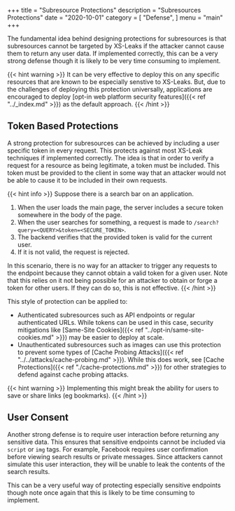 +++
title = "Subresource Protections"
description = "Subresources Protections"
date = "2020-10-01"
category = [
    "Defense",
]
menu = "main"
+++

The fundamental idea behind designing protections for subresources is that subresources cannot be targeted by XS-Leaks if the attacker cannot cause them to return any user data. If implemented correctly, this can be a very strong defense though it is likely to be very time consuming to implement. 

{{< hint warning >}}
It can be very effective to deploy this on any specific resources that are known to be especially senstive to XS-Leaks. But, due to the challenges of deploying this protection universally, applications are encouraged to deploy [opt-in web platform security features]({{< ref "../_index.md" >}}) as the default approach.
{{< /hint >}}

## Token Based Protections

A strong protection for subresources can be achieved by including a user specific token in every request. This protects against most XS-Leak techniques if implemented correctly. The idea is that in order to verify a request for a resource as being legitimate, a token must be included. This token must be provided to the client in some way that an attacker would not be able to cause it to be included in their own requests. 

{{< hint info >}}
Suppose there is a search bar on an application. 

1. When the user loads the main page, the server includes a secure token somewhere in the body of the page. 
2. When the user searches for something, a request is made to `/search?query=<QUERY>&token=<SECURE_TOKEN>`.  
3. The backend verifies that the provided token is valid for the current user. 
4. If it is not valid, the request is rejected. 

In this scenario, there is no way for an attacker to trigger any requests to the endpoint because they cannot obtain a valid token for a given user. Note that this relies on it not being possible for an attacker to obtain or forge a token for other users. If they can do so, this is not effective. 
{{< /hint >}}

This style of protection can be applied to:

- Authenticated subresources such as API endpoints or regular authenticated URLs. While tokens can be used in this case, security mitigations like [Same-Site Cookies]({{< ref "../opt-in/same-site-cookies.md" >}}) may be easier to deploy at scale.
- Unauthenticated subresources such as images can use this protection to prevent some types of [Cache Probing Attacks]({{< ref "../../attacks/cache-probing.md" >}}). While this does work, see [Cache Protections]({{< ref "./cache-protections.md" >}}) for other strategies to defend against cache probing attacks. 

{{< hint warning >}}
Implementing this might break the ability for users to save or share links (eg bookmarks).
{{< /hint >}}

## User Consent

Another strong defense is to require user interaction before returning any sensitive data. This ensures that sensitive endpoints cannot be included via `script` or `img` tags. For example, Facebook requires user confirmation before viewing search results or private messages. Since attackers cannot simulate this user interaction, they will be unable to leak the contents of the search results. 

This can be a very useful way of protecting especially sensitive endpoints though note once again that this is likely to be time consuming to implement. 
